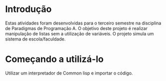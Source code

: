 # Introdução

Estas atividades foram desenvolvidas para o terceiro semestre na disciplina de Paradigmas de Programação A.
O objetivo deste projeto é realizar manipulação de listas sem a utilização de variáveis.
O projeto simula um sistema de escola/faculdade.

# Começando a utilizá-lo

Utilizar um interpretador de Common lisp e importar o código.
